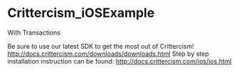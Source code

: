 # Crittercism_iOSExample
With Transactions


Be sure to use our latest SDK to get the most out of Crittercism! http://docs.crittercism.com/downloads/downloads.html
Step by step installation instruction can be found: http://docs.crittercism.com/ios/ios.html
